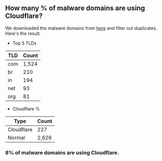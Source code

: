 ## How many % of malware domains are using Cloudflare?


We downloaded the malware domains from [here](https://urlhaus.abuse.ch) and filter out duplicates.
Here's the result.


[//]: # (start replacement)


- Top 5 TLDs

| TLD | Count |
| --- | --- |
| com | 1,524 |
| br | 210 |
| in | 194 |
| net | 93 |
| org | 81 |


- Cloudflare %

| Type | Count |
| --- | --- |
| Cloudflare | 227 |
| Normal | 2,626 |


### 8% of malware domains are using Cloudflare.